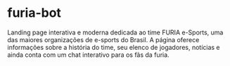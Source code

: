 # furia-bot
Landing page interativa e moderna dedicada ao time FURIA e-Sports, uma das maiores organizações de e-sports do Brasil. A página oferece informações sobre a história do time, seu elenco de jogadores, notícias e ainda conta com um chat interativo para os fãs da furia.
